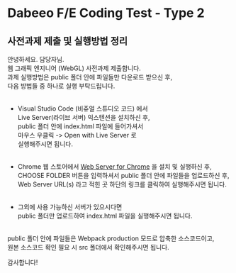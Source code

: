 # Dabeeo F/E Coding Test - Type 2

## 사전과제 제출 및 실행방법 정리

안녕하세요. 담당자님.  
웹 그래픽 엔지니어 (WebGL) 사전과제 제출합니다.  
과제 실행방법은 public 폴더 안에 파일들만 다운로드 받으신 후,  
다음 방법들 중 하나로 실행 부탁드립니다.  
<br/>

- Visual Studio Code (비쥬얼 스튜디오 코드) 에서  
  Live Server(라이브 서버) 익스텐션을 설치하신 후,  
  public 폴더 안에 index.html 파일에 들어가셔서  
  마우스 우클릭 -> Open with Live Server 로  
  실행해주시면 됩니다.  
  <br/>

- Chrome 웹 스토어에서 [Web Server for Chrome](https://chrome.google.com/webstore/detail/web-server-for-chrome/ofhbbkphhbklhfoeikjpcbhemlocgigb) 을 설치 및 실행하신 후,  
  CHOOSE FOLDER 버튼을 입력하셔서 public 폴더 안에 파일들을 업로드하신 후,  
  Web Server URL(s) 라고 적힌 곳 하단의 링크를 클릭하여 실행해주시면 됩니다.  
  <br/>

- 그외에 사용 가능하신 서버가 있으시다면  
  public 폴더만 업로드하여 index.html 파일을 실행해주시면 됩니다.  
  <br/>

public 폴더 안에 파일들은 Webpack production 모드로 압축한 소스코드이고,  
원본 소스코드 확인 필요 시 src 폴더에서 확인해주시면 됩니다.

감사합니다!
